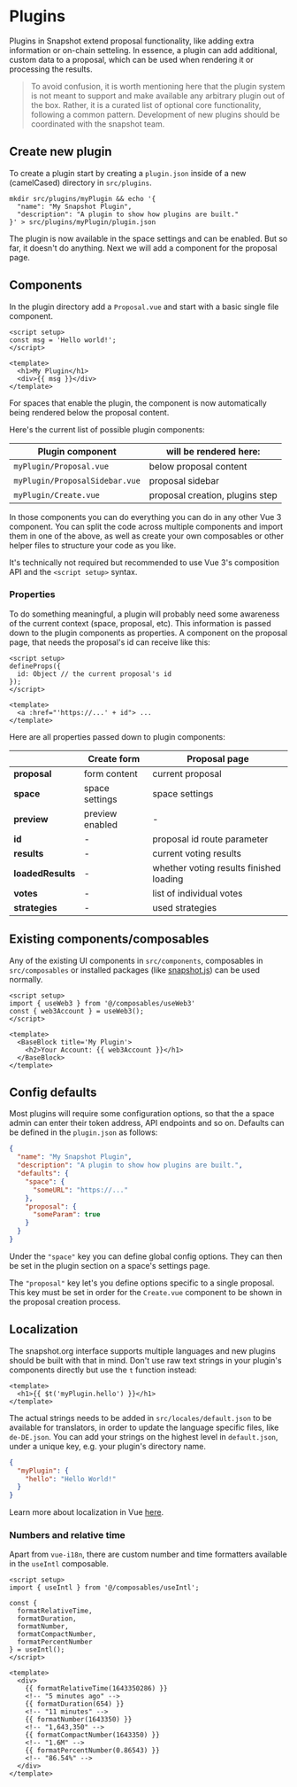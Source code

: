 # Plugins

Plugins in Snapshot extend proposal functionality, like adding extra information or on-chain setteling.
In essence, a plugin can add additional, custom data to a proposal, which can be used when rendering it or processing the results.

> To avoid confusion, it is worth mentioning here that the plugin system is not meant to support and make available any arbitrary plugin out of the box.
> Rather, it is a curated list of optional core functionality, following a common pattern. Development of new plugins should be coordinated with the snapshot team.

## Create new plugin

To create a plugin start by creating a `plugin.json` inside of a new (camelCased) directory in `src/plugins`.

```shell
mkdir src/plugins/myPlugin && echo '{
  "name": "My Snapshot Plugin",
  "description": "A plugin to show how plugins are built."
}' > src/plugins/myPlugin/plugin.json
```

The plugin is now available in the space settings and can be enabled. But so far, it doesn't do anything. Next we will add a component for the proposal page.

## Components

In the plugin directory add a `Proposal.vue` and start with a basic single file component.

```vue
<script setup>
const msg = 'Hello world!';
</script>

<template>
  <h1>My Plugin</h1>
  <div>{{ msg }}</div>
</template>
```

For spaces that enable the plugin, the component is now automatically being rendered below the proposal content.

Here's the current list of possible plugin components:

| Plugin component               | will be rendered here:          |
| ------------------------------ | ------------------------------- |
| `myPlugin/Proposal.vue`        | below proposal content          |
| `myPlugin/ProposalSidebar.vue` | proposal sidebar                |
| `myPlugin/Create.vue`          | proposal creation, plugins step |

In those components you can do everything you can do in any other Vue 3 component. You can split the code across multiple components and import them in one of the above, as well as create your own composables or other helper files to structure your code as you like.

It's technically not required but recommended to use Vue 3's composition API and the `<script setup>` syntax.

### Properties

To do something meaningful, a plugin will probably need some awareness of the current context (space, proposal, etc). This information is passed down to the plugin components as properties. A component on the proposal page, that needs the proposal's id can receive like this:

```vue
<script setup>
defineProps({
  id: Object // the current proposal's id
});
</script>

<template>
  <a :href="'https://...' + id"> ...
</template>
```

Here are all properties passed down to plugin components:

|                   | Create form     | Proposal page                           |
| ----------------- | --------------- | --------------------------------------- |
| **proposal**      | form content    | current proposal                        |
| **space**         | space settings  | space settings                          |
| **preview**       | preview enabled | -                                       |
| **id**            | -               | proposal id route parameter             |
| **results**       | -               | current voting results                  |
| **loadedResults** | -               | whether voting results finished loading |
| **votes**         | -               | list of individual votes                |
| **strategies**    | -               | used strategies                         |

## Existing components/composables

Any of the existing UI components in `src/components`, composables in `src/composables` or installed packages (like [snapshot.js](https://docs.snapshot.org/snapshot.js)) can be used normally.

```vue
<script setup>
import { useWeb3 } from '@/composables/useWeb3'
const { web3Account } = useWeb3();
</script>

<template>
  <BaseBlock title='My Plugin'>
    <h2>Your Account: {{ web3Account }}</h1>
  </BaseBlock>
</template>
```

## Config defaults

Most plugins will require some configuration options, so that the a space admin can enter their token address, API endpoints and so on. Defaults can be defined in the `plugin.json` as follows:

```json
{
  "name": "My Snapshot Plugin",
  "description": "A plugin to show how plugins are built.",
  "defaults": {
    "space": {
      "someURL": "https://..."
    },
    "proposal": {
      "someParam": true
    }
  }
}
```

Under the `"space"` key you can define global config options. They can then be set in the plugin section on a space's settings page.

The `"proposal"` key let's you define options specific to a single proposal. This key must be set in order for the `Create.vue` component to be shown in the proposal creation process.

## Localization

The snapshot.org interface supports multiple languages and new plugins should be built with that in mind. Don't use raw text strings in your plugin's components directly but use the `t` function instead:

```vue
<template>
  <h1>{{ $t('myPlugin.hello') }}</h1>
</template>
```

The actual strings needs to be added in `src/locales/default.json` to be available for translators, in order to update the language specific files, like `de-DE.json`. You can add your strings on the highest level in `default.json`, under a unique key, e.g. your plugin's directory name.

```json
{
  "myPlugin": {
    "hello": "Hello World!"
  }
}
```

Learn more about localization in Vue [here](https://vue-i18n.intlify.dev/).

### Numbers and relative time

Apart from `vue-i18n`, there are custom number and time formatters available in the `useIntl` composable.

```vue
<script setup>
import { useIntl } from '@/composables/useIntl';

const {
  formatRelativeTime,
  formatDuration,
  formatNumber,
  formatCompactNumber,
  formatPercentNumber
} = useIntl();
</script>

<template>
  <div>
    {{ formatRelativeTime(1643350286) }}
    <!-- "5 minutes ago" -->
    {{ formatDuration(654) }}
    <!-- "11 minutes" -->
    {{ formatNumber(1643350) }}
    <!-- "1,643,350" -->
    {{ formatCompactNumber(1643350) }}
    <!-- "1.6M" -->
    {{ formatPercentNumber(0.86543) }}
    <!-- "86.54%" -->
  </div>
</template>
```
